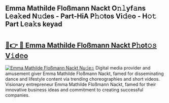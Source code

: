 ## Emma Mathilde Floßmann Nackt O𝚗𝚕yf𝚊ns L𝚎a𝚔ed N𝚞𝚍es - Part-HiA P𝚑𝚘tos Vi𝚍𝚎o - H𝚘𝚝 Part L𝚎a𝚔s keyad

# <h2><a href="http://kfblar.oniu.top/?m=Emma+Mathilde+Flo%c3%9fmann+Nackt">🔗👉 🔴 Emma Mathilde Floßmann Nackt P𝚑ot𝚘𝚜 V𝚒d𝚎o</a></h2>

[![Emma Mathilde Floßmann Nackt Nu𝚍e𝚜](https://i.imgur.com/0qMVB7G.gif)](http://kfblar.oniu.top/?m=Emma+Mathilde+Flo%c3%9fmann+Nackt)
Digital media provider and amusement giver Emma Mathilde Floßmann Nackt, famed for disseminating dance and lifestyle content via trending choreographies and short videos. Visionary entrepreneur Emma Mathilde Floßmann Nackt, famed for their innovative business ideas and commitment to creating successful companies.  
